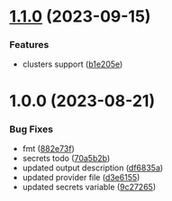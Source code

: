 # [1.1.0](https://github.com/data-platform-hq/terraform-databricks-google-runtime-premium/compare/v1.0.0...v1.1.0) (2023-09-15)


### Features

* clusters support ([b1e205e](https://github.com/data-platform-hq/terraform-databricks-google-runtime-premium/commit/b1e205e377cac7f574af10c7328917fea9c575d7))

# 1.0.0 (2023-08-21)


### Bug Fixes

* fmt ([882e73f](https://github.com/data-platform-hq/terraform-databricks-google-runtime-premium/commit/882e73f519ff220d1637c30775d13128c5232bfe))
* secrets todo ([70a5b2b](https://github.com/data-platform-hq/terraform-databricks-google-runtime-premium/commit/70a5b2b3b89da614f4411ccce8bbd2f8f979a84e))
* updated output description ([df6835a](https://github.com/data-platform-hq/terraform-databricks-google-runtime-premium/commit/df6835aa960c916a5da3c277e8888d24ebd64c78))
* updated provider file ([d3e6155](https://github.com/data-platform-hq/terraform-databricks-google-runtime-premium/commit/d3e61550744e53751d954a22c30be274ff4042f5))
* updated secrets variable ([9c27265](https://github.com/data-platform-hq/terraform-databricks-google-runtime-premium/commit/9c27265befc623a60b7dc6be41b9f24fb6fd2536))
